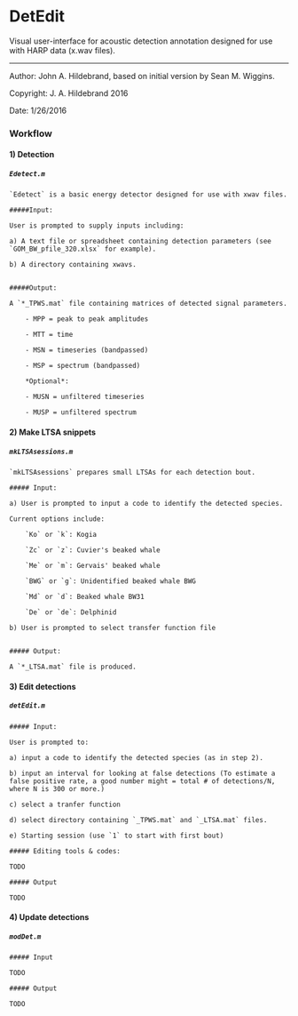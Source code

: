 # DetEdit

Visual user-interface for acoustic detection annotation designed for use with HARP data (x.wav files).

----------
Author: John A. Hildebrand, based on initial version by Sean M. Wiggins.

Copyright: J. A. Hildebrand 2016

Date: 1/26/2016


### Workflow

#### 1) Detection

##### `Edetect.m`

	`Edetect` is a basic energy detector designed for use with xwav files.

	#####Input:

	User is prompted to supply inputs including:

	a) A text file or spreadsheet containing detection parameters (see `GOM_BW_pfile_320.xlsx` for example).
		
	b) A directory containing xwavs.
	

	#####Output:

	A `*_TPWS.mat` file containing matrices of detected signal parameters.

		- MPP = peak to peak amplitudes 		

		- MTT = time 

		- MSN = timeseries (bandpassed)

		- MSP = spectrum (bandpassed)

		*Optional*:

		- MUSN = unfiltered timeseries

		- MUSP = unfiltered spectrum


#### 2) Make LTSA snippets

##### `mkLTSAsessions.m`

	`mkLTSAsessions` prepares small LTSAs for each detection bout.

	##### Input:

	a) User is prompted to input a code to identify the detected species. 

	Current options include:

		`Ko` or `k`: Kogia

		`Zc` or `z`: Cuvier's beaked whale

		`Me` or `m`: Gervais' beaked whale

		`BWG` or `g`: Unidentified beaked whale BWG

		`Md` or `d`: Beaked whale BW31
	
		`De` or `de`: Delphinid

	b) User is prompted to select transfer function file
	

	##### Output:

	A `*_LTSA.mat` file is produced.


#### 3) Edit detections

##### `detEdit.m`

	##### Input:

	User is prompted to:

	a) input a code to identify the detected species (as in step 2).

	b) input an interval for looking at false detections (To estimate a false positive rate, a good number might = total # of detections/N, where N is 300 or more.) 

	c) select a tranfer function

	d) select directory containing `_TPWS.mat` and `_LTSA.mat` files.

	e) Starting session (use `1` to start with first bout)

	##### Editing tools & codes:

	TODO

	##### Output

	TODO

#### 4) Update detections

##### `modDet.m`

	##### Input

	TODO

	##### Output

	TODO
